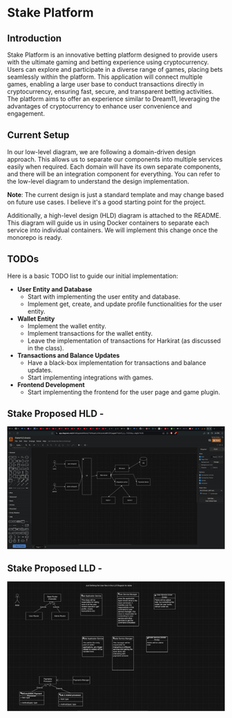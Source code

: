 # Stake Platform

## Introduction

Stake Platform is an innovative betting platform designed to provide users with the ultimate gaming and betting experience using cryptocurrency. Users can explore and participate in a diverse range of games, placing bets seamlessly within the platform. This application will connect multiple games, enabling a large user base to conduct transactions directly in cryptocurrency, ensuring fast, secure, and transparent betting activities. The platform aims to offer an experience similar to Dream11, leveraging the advantages of cryptocurrency to enhance user convenience and engagement.

## Current Setup

In our low-level diagram, we are following a domain-driven design approach. This allows us to separate our components into multiple services easily when required. Each domain will have its own separate components, and there will be an integration component for everything. You can refer to the low-level diagram to understand the design implementation.

**Note**: The current design is just a standard template and may change based on future use cases. I believe it's a good starting point for the project.

Additionally, a high-level design (HLD) diagram is attached to the README. This diagram will guide us in using Docker containers to separate each service into individual containers. We will implement this change once the monorepo is ready.

## TODOs

Here is a basic TODO list to guide our initial implementation:

- **User Entity and Database**
  - Start with implementing the user entity and database.
  - Implement get, create, and update profile functionalities for the user entity.
- **Wallet Entity**
  - Implement the wallet entity.
  - Implement transactions for the wallet entity.
  - Leave the implementation of transactions for Harkirat (as discussed in the class).
- **Transactions and Balance Updates**
  - Have a black-box implementation for transactions and balance updates.
  - Start implementing integrations with games.
- **Frontend Development**
  - Start implementing the frontend for the user page and game plugin.


## Stake Proposed HLD - 
![Alt text](StakeHLD.png)


## Stake Proposed LLD - 
![Alt text](StakeLLD.png)